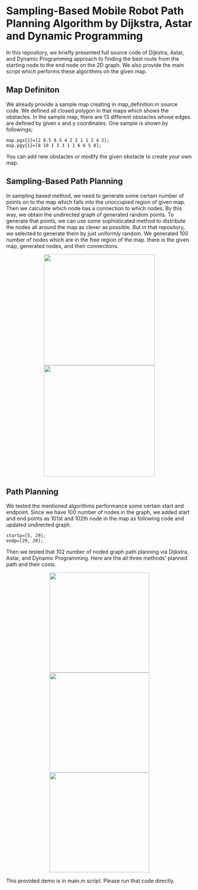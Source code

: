 # Sampling-Based Mobile Robot Path Planning Algorithm by Dijkstra, Astar and Dynamic Programming

In this repository, we briefly presented full source code of Dijkstra, Astar, and Dynamic Programming approach to finding the best route from the starting node to the end node on the 2D graph. We also provide the main script which performs these algorithms on the given map.

## Map Definiton
We already provide a sample map creating in map_definition.m source code. We defined all closed polygon in that maps which shows the obstacles. In the sample map, there are 13 different obstacles whose edges are defined by given x and y coordinates. One sample is shown by followings;
```
map.pgx{1}=[2 8.5 8.5 4 2 2 1 1 2 4 2];
map.pgy{1}=[8 10 1 3 3 1 1 6 6 5 8];
```
You can add new obstacles or modify the given obstacle to create your own map. 

## Sampling-Based Path Planning
In sampling based method, we need to generate some certain number of points on to the map which falls into the unoccupied region of given map. Then we calculate which node has a connection to which nodes. By this way, we obtain the undirected graph of generated random points. To generate that points, we can use some sophisticated method to distribute the nodes all around the map as clever as possible. But in that repository, we selected to generate them by just uniformly random. We generated 100 number of nodes which are in the free region of the map. there is the given map, generated nodes, and their connections.

<p align="center">
  <img src="Output/map.jpg" width="300"/>  
  <img src="Output/map_nodes.jpg" width="300"/>  
</p>

## Path Planning

We tested the mentioned algorithms performance some certain start and endpoint. Since we have 100 number of nodes in the graph, we added start and end points as 101st and 102th node in the map as following code and updated undirected graph.

```
startp=[5, 29];
endp=[29, 20];
```
Then we tested that 102 number of noded graph path planning via Dijkstra, Astar, and Dynamic Programming. Here are the all three methods' planned path and their costs.

<p align="center">
  <img src="Output/astar.jpg" width="270"/>  
  <img src="Output/dijkstra.jpg" width="270"/>  
  <img src="Output/dynamic.jpg" width="270"/> 
</p>

This provided demo is in main.m script. Please run that code directly.
